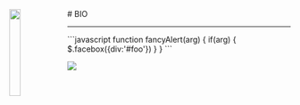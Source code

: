 <img align='left' src='https://github.com/bryanlolry/bryanlolry/blob/master/gifs/giffOne.gif' width='20%'> 
# BIO
<hr>
```javascript
function fancyAlert(arg) {
  if(arg) {
    $.facebox({div:'#foo'})
  }
}
```

![](https://komarev.com/ghpvc/?username=bryanlolry&color=blue)

			
	

